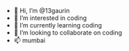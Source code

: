 - 👋 Hi, I’m @13gaurin
- 👀 I’m interested in coding
- 🌱 I’m currently learning coding
- 💞️ I’m looking to collaborate on coding
- 📫 mumbai

<!---
13gaurin/13gaurin is a ✨ special ✨ repository because its `README.md` (this file) appears on your GitHub profile.
You can click the Preview link to take a look at your changes.
--->
